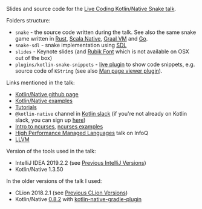 Slides and source code for the [Live Coding Kotlin/Native Snake talk](https://www.youtube.com/watch?time_continue=3&v=U-gdJQeOVAk).

Folders structure:
 - `snake` - the source code written during the talk. 
 See also the same snake game written in
 [Rust](https://github.com/dkandalov/rust-snake), [Scala Native](https://github.com/dkandalov/scala-native-snake),
 [Graal VM](https://github.com/dkandalov/graalvm-snake) and [Go](https://github.com/dkandalov/go-snake).
 - `snake-sdl` - snake implementation using [SDL](https://www.libsdl.org)
 - `slides` - Keynote slides (and [Rubik Font](https://fonts.google.com/specimen/Rubik?selection.family=Rubik) which is not available on OSX out of the box)
 - `plugins/kotlin-snake-snippets` - [live plugin](https://github.com/dkandalov/live-plugin) to show code snippets, e.g. source code of `KString`
 (see also [Man page viewer plugin](https://plugins.jetbrains.com/plugin/11167-man-page-viewer)).
 
Links mentioned in the talk:
 - [Kotlin/Native github page](https://github.com/JetBrains/kotlin-native)
 - [Kotlin/Native examples](https://github.com/JetBrains/kotlin-native/tree/master/samples)
 - [Tutorials](https://kotlinlang.org/docs/tutorials/native/basic-kotlin-native-app.html)
 - `@kotlin-native` channel in [Kotlin slack](https://kotlinlang.slack.com) (if you're not already on Kotlin slack, you can sign up [here](https://t.co/kwvW0nQzRf))
 - [Intro to ncurses](https://invisible-island.net/ncurses/ncurses-intro.html), [ncurses examples](https://github.com/tony/NCURSES-Programming-HOWTO-examples)
 - [High Performance Managed Languages](https://www.infoq.com/presentations/performance-managed-languages) talk on InfoQ
 - [LLVM](https://llvm.org/)

Version of the tools used in the talk:
 - IntelliJ IDEA 2019.2.2 (see [Previous IntelliJ Versions](https://www.jetbrains.com/idea/download/other.html))
 - Kotlin/Native 1.3.50 

In the older versions of the talk I used:
 - CLion 2018.2.1 (see [Previous CLion Versions](https://www.jetbrains.com/clion/download/previous.html))
 - Kotlin/Native [0.8.2](https://github.com/JetBrains/kotlin-native/releases/tag/v0.8.2) 
   with [kotlin-native-gradle-plugin](https://kotlinlang.org/docs/reference/native/gradle_plugin.html)
